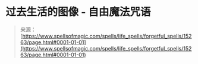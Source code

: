 <!--yml

category: 未分类

date: 2024-06-12 18:54:37

-->

# 过去生活的图像 - 自由魔法咒语

> 来源：[https://www.spellsofmagic.com/spells/life_spells/forgetful_spells/15263/page.html#0001-01-01](https://www.spellsofmagic.com/spells/life_spells/forgetful_spells/15263/page.html#0001-01-01)
